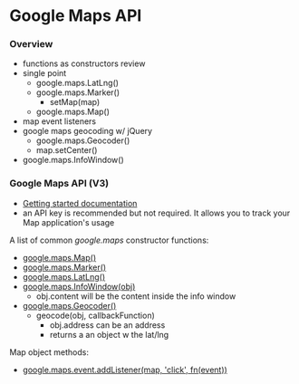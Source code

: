 Google Maps API
===============

### Overview

* functions as constructors review
* single point
	* google.maps.LatLng()
	* google.maps.Marker()
		* setMap(map)
	* google.maps.Map()
* map event listeners
* google maps geocoding w/ jQuery
	* google.maps.Geocoder()
	* map.setCenter()
* google.maps.InfoWindow()

### Google Maps API (V3)

* [Getting started documentation](https://developers.google.com/maps/documentation/javascript/tutorial)
* an API key is recommended but not required. It allows you to track your Map application's usage


A list of common _google.maps_ constructor functions:

* [google.maps.Map()](https://developers.google.com/maps/documentation/javascript/reference#Map)
* [google.maps.Marker()](https://developers.google.com/maps/documentation/javascript/reference#Marker)
* [google.maps.LatLng()](https://developers.google.com/maps/documentation/javascript/reference#LatLng)
* [google.maps.InfoWindow(obj)](https://developers.google.com/maps/documentation/javascript/reference#InfoWindow)
	* obj.content will be the content inside the info window 
* [google.maps.Geocoder()](https://developers.google.com/maps/documentation/javascript/reference#Geocoder)
	* geocode(obj, callbackFunction)
		* obj.address can be an address
		* returns a an object w the lat/lng 

Map object methods:
* [google.maps.event.addListener(map, 'click', fn(event))](https://developers.google.com/maps/documentation/javascript/reference#MapsEventListener)


